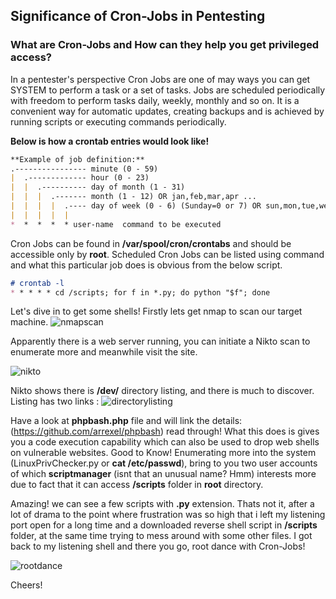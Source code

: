 ## Significance of Cron-Jobs in Pentesting

### What are Cron-Jobs and How can they help you get privileged access?

In a pentester's perspective Cron Jobs are one of may ways you can get SYSTEM to perform a task or a set of tasks. Jobs are scheduled periodically with freedom to perform tasks daily, weekly, monthly and so on. It is a convenient way for automatic updates, creating backups and is achieved by running scripts or executing commands periodically. 

**Below is how a crontab entries would look like!**
```markdown
**Example of job definition:**
.---------------- minute (0 - 59)
|  .------------- hour (0 - 23)
|  |  .---------- day of month (1 - 31)
|  |  |  .------- month (1 - 12) OR jan,feb,mar,apr ...
|  |  |  |  .---- day of week (0 - 6) (Sunday=0 or 7) OR sun,mon,tue,wed,thu,fri,sat
|  |  |  |  |
*  *  *  *  * user-name  command to be executed
```
Cron Jobs can be found in **/var/spool/cron/crontabs** and should be accessible only by **root**.
Scheduled Cron Jobs can be listed using command and what this particular job does is obvious from the below script.
```markdown
# crontab -l
* * * * * cd /scripts; for f in *.py; do python "$f"; done
```
Let's dive in to get some shells!
Firstly lets get nmap to scan our target machine.
![nmapscan](https://user-images.githubusercontent.com/22067818/37248477-5fc43250-2527-11e8-9be8-1f4a62115d68.PNG)

Apparently there is a web server running, you can initiate a Nikto scan to enumerate more and meanwhile visit the site.

![nikto](https://user-images.githubusercontent.com/22067818/37248548-29b4779a-2529-11e8-87a1-9566794b1d42.PNG)

Nikto shows there is **/dev/** directory listing, and there is much to discover. Listing has two links :
![directorylisting](https://user-images.githubusercontent.com/22067818/37248580-bfee2da0-2529-11e8-88ca-4062b40ac841.PNG)

Have a look at **phpbash.php** file and will link the details: (https://github.com/arrexel/phpbash) read through!
What this does is gives you a code execution capability which can also be used to drop web shells on vulnerable websites. Good to Know!
Enumerating more into the system (LinuxPrivChecker.py or **cat /etc/passwd**), bring to you two user accounts of which **scriptmanager** (isnt that an unusual name? Hmm) interests more due to fact that it can access **/scripts** folder in **root** directory. 

Amazing! we can see a few scripts with **.py** extension. Thats not it, after a lot of drama to the point where frustration was so high that i left my listening port open for a long time and a downloaded reverse shell script in **/scripts** folder, at the same time trying to mess around with some other files. I got back to my listening shell and there you go, root dance with Cron-Jobs!

![rootdance](https://user-images.githubusercontent.com/22067818/37248686-8bd2b0e2-252c-11e8-8f72-dcebac5c1c12.PNG)

Cheers!
